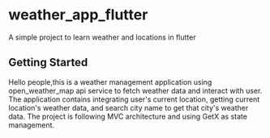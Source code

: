# weather_app_flutter

A simple project to learn weather and locations in flutter

## Getting Started

Hello people,this is a weather management application using open_weather_map api service to fetch weather data and interact with user. The application contains integrating user's current location, getting current location's weather data, and search city name to get that city's weather data. The project is following MVC architecture and using GetX as state management.
